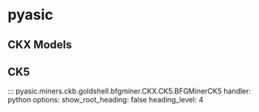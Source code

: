# pyasic
## CKX Models

## CK5

::: pyasic.miners.ckb.goldshell.bfgminer.CKX.CK5.BFGMinerCK5
    handler: python
    options:
        show_root_heading: false
        heading_level: 4
